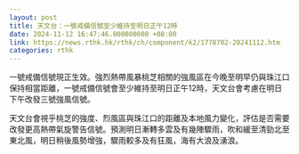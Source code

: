 ```yaml
---
layout: post
title: 天文台：一號戒備信號至少維持至明日正午12時
date: 2024-11-12 16:47:46.000000000 +08:00
link: https://news.rthk.hk/rthk/ch/component/k2/1778702-20241112.htm
categories: rthk
---
```


一號戒備信號現正生效。強烈熱帶風暴桃芝相關的強風區在今晚至明早仍與珠江口保持相當距離，一號戒備信號會至少維持至明日正午12時，天文台會考慮在明日下午改發三號強風信號。

天文台會視乎桃芝的強度、烈風區與珠江口的距離及本地風力變化，評估是否需要改發更高熱帶氣旋警告信號。預測明日漸轉多雲及有幾陣驟雨，吹和緩至清勁北至東北風，明日稍後風勢增強，驟雨較多及有狂風，海有大浪及湧浪。
